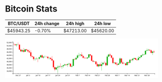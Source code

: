 # Bitcoin Stats

BTC/USDT|24h change|24h high|24h low|
|---|---|---|---|
|$45943.25|-0.70%|$47213.00|$45620.00|

<img src="./chart.svg">
